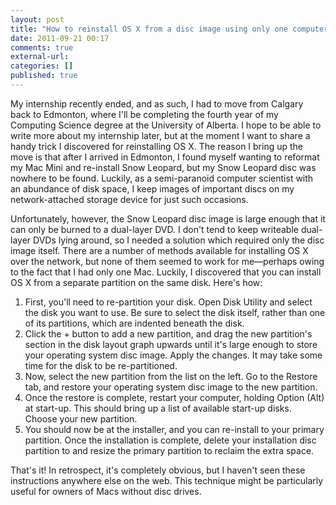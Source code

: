 ```yaml
---
layout: post
title: "How to reinstall OS X from a disc image using only one computer"
date: 2011-09-21 00:17
comments: true
external-url:
categories: []
published: true
---
```

My internship recently ended, and as such, I had to move from Calgary back to Edmonton, where I'll be completing the fourth year of my Computing Science degree at the University of Alberta. I hope to be able to write more about my internship later, but at the moment I want to share a handy trick I discovered for reinstalling OS X. The reason I bring up the move is that after I arrived in Edmonton, I found myself wanting to reformat my Mac Mini and re-install Snow Leopard, but my Snow Leopard disc was nowhere to be found. Luckily, as a semi-paranoid computer scientist with an abundance of disk space, I keep images of important discs on my network-attached storage device for just such occasions.

<!--more-->

Unfortunately, however, the Snow Leopard disc image is large enough that it can only be burned to a dual-layer DVD. I don't tend to keep writeable dual-layer DVDs lying around, so I needed a solution which required only the disc image itself. There are a number of methods available for installing OS X over the network, but none of them seemed to work for me—perhaps owing to the fact that I had only one Mac. Luckily, I discovered that you can install OS X from a separate partition on the same disk. Here's how:
<ol>
	<li>First, you'll need to re-partition your disk. Open Disk Utility and select the disk you want to use. Be sure to select the disk itself, rather than one of its partitions, which are indented beneath the disk.</li>
	<li>Click the + button to add a new partition, and drag the new partition's section in the disk layout graph upwards until it's large enough to store your operating system disc image. Apply the changes. It may take some time for the disk to be re-partitioned.</li>
	<li>Now, select the new partition from the list on the left. Go to the Restore tab, and restore your operating system disc image to the new partition.</li>
	<li>Once the restore is complete, restart your computer, holding Option (Alt) at start-up. This should bring up a list of available start-up disks. Choose your new partition.</li>
	<li>You should now be at the installer, and you can re-install to your primary partition. Once the installation is complete, delete your installation disc partition to and resize the primary partition to reclaim the extra space.</li>
</ol>
That's it! In retrospect, it's completely obvious, but I haven't seen these instructions anywhere else on the web. This technique might be particularly useful for owners of Macs without disc drives.
